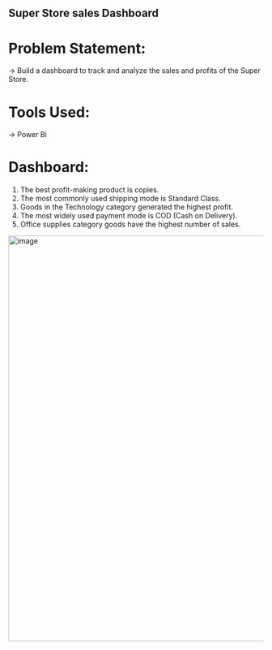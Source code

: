 ## Super Store sales Dashboard
# Problem Statement:
   → Build a dashboard to track and analyze the sales and profits of the Super Store.
  
# Tools Used:
   → Power Bi
# Dashboard:
1. The best profit-making product is copies.
2. The most commonly used shipping mode is Standard Class.
3. Goods in the Technology category generated the highest profit.
4. The most widely used payment mode is COD (Cash on Delivery).
5. Office supplies category goods have the highest number of sales.
   
<img width="800" alt="image" src="https://github.com/ik001/Super_Store_sales_Dashboard/assets/105151625/18bc9fdb-391a-4c81-93a8-85e06839b986">
